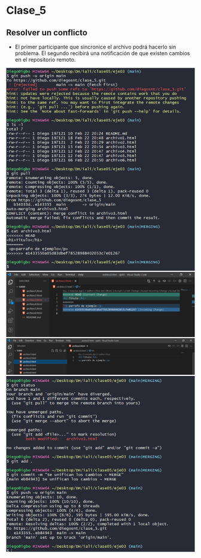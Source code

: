 # Clase_5

## Resolver un conflicto

- El primer participante que sincronice el archivo podrá hacerlo sin problema. El segundo recibirá una notificación de que existen cambios en el repositorio remoto.


![image](image_1_git_bash.png)
![image](image_2_code_diferencias.png)
![image](image_3_code_unifican_cambio.png)
![image](image_4_git_bash_push_sin_errores.png)